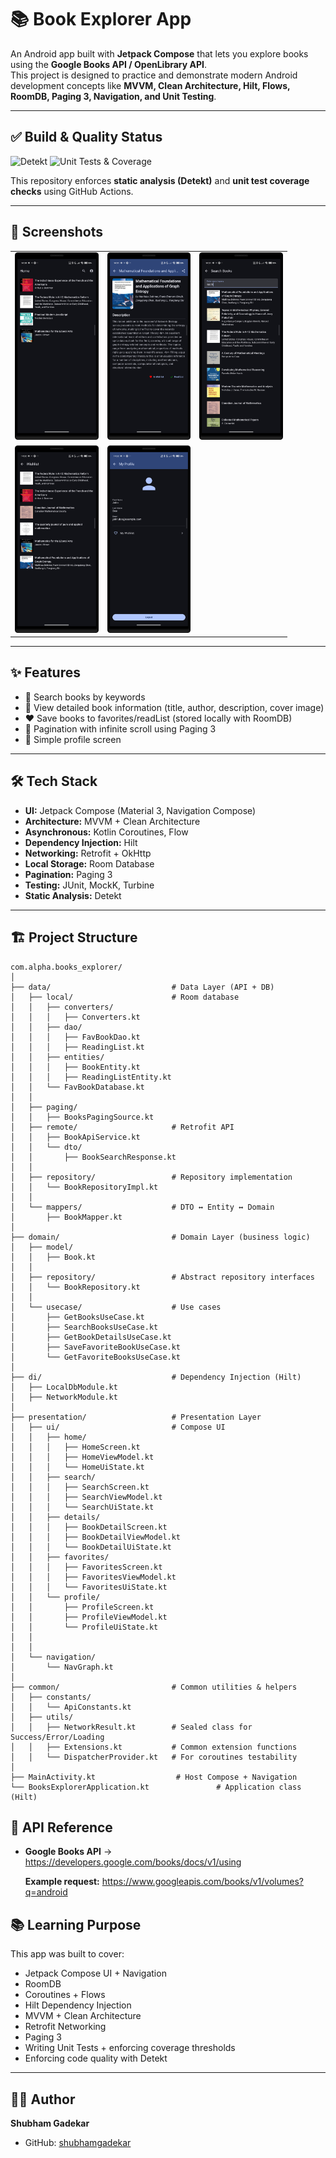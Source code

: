 # 📚 Book Explorer App

An Android app built with **Jetpack Compose** that lets you explore books using the **Google Books API / OpenLibrary API**.  
This project is designed to practice and demonstrate modern Android development concepts like **MVVM, Clean Architecture, Hilt, Flows, RoomDB, Paging 3, Navigation, and Unit Testing**.

---

## ✅ Build & Quality Status
![Detekt](https://github.com/shubhamgadekar/Books-Library/actions/workflows/detekt.yml/badge.svg)
![Unit Tests & Coverage](https://github.com/shubhamgadekar/Books-Library/actions/workflows/unitTests.yml/badge.svg)

This repository enforces **static analysis (Detekt)** and **unit test coverage checks** using GitHub Actions.

---

## 📸 Screenshots

<table>
  <tr>
    <td><img alt="Home Screen" src="https://github.com/shubhamgadekar/Books-Library/blob/main/Books-Home.png" height="300"/></td>
    <td><img alt="Home Screen" src="https://github.com/shubhamgadekar/Books-Library/blob/main/Books-Details.png" height="300"/></td>
    <td><img alt="Home Screen" src="https://github.com/shubhamgadekar/Books-Library/blob/main/Books-Search.png" height="300"/></td>
  </tr>
<tr>
<td><img alt="Home Screen" src="https://github.com/shubhamgadekar/Books-Library/blob/main/Books-Wishlist.png" height="300"/></td>
    <td><img alt="Home Screen" src="https://github.com/shubhamgadekar/Books-Library/blob/main/Books-Profile.png" height="300"/></td>
</tr>
</table>

---
## ✨ Features
- 🔎 Search books by keywords
- 📖 View detailed book information (title, author, description, cover image)
- ❤️ Save books to favorites/readList (stored locally with RoomDB)
- 📑 Pagination with infinite scroll using Paging 3
- 👤 Simple profile screen

---

## 🛠️ Tech Stack
- **UI:** Jetpack Compose (Material 3, Navigation Compose)
- **Architecture:** MVVM + Clean Architecture
- **Asynchronous:** Kotlin Coroutines, Flow
- **Dependency Injection:** Hilt
- **Networking:** Retrofit + OkHttp
- **Local Storage:** Room Database
- **Pagination:** Paging 3
- **Testing:** JUnit, MockK, Turbine
- **Static Analysis:** Detekt

---

## 🏗️ Project Structure

```plaintext
com.alpha.books_explorer/ 
│ 
├── data/                           # Data Layer (API + DB) 
│   ├── local/                      # Room database 
│   │   ├── converters/ 
│   │   │   ├── Converters.kt 
│   │   ├── dao/ 
│   │   │   ├── FavBookDao.kt 
│   │   │   ├── ReadingList.kt 
│   │   ├── entities/ 
│   │   │   ├── BookEntity.kt 
│   │   │   ├── ReadingListEntity.kt 
│   │   └── FavBookDatabase.kt 
│   │ 
│   ├── paging/  
│   │   ├── BooksPagingSource.kt 
│   ├── remote/                     # Retrofit API 
│   │   ├── BookApiService.kt 
│   │   └── dto/ 
│   │       ├── BookSearchResponse.kt 
│   │ 
│   ├── repository/                 # Repository implementation 
│   │   └── BookRepositoryImpl.kt 
│   │ 
│   └── mappers/                    # DTO ↔ Entity ↔ Domain 
│       ├── BookMapper.kt 
│ 
├── domain/                         # Domain Layer (business logic) 
│   ├── model/ 
│   │   ├── Book.kt 
│   │ 
│   ├── repository/                 # Abstract repository interfaces 
│   │   └── BookRepository.kt 
│   │ 
│   └── usecase/                    # Use cases 
│       ├── GetBooksUseCase.kt 
│       ├── SearchBooksUseCase.kt 
│       ├── GetBookDetailsUseCase.kt 
│       ├── SaveFavoriteBookUseCase.kt 
│       └── GetFavoriteBooksUseCase.kt 
│ 
├── di/                             # Dependency Injection (Hilt) 
│   ├── LocalDbModule.kt 
│   ├── NetworkModule.kt 
│ 
├── presentation/                   # Presentation Layer 
│   ├── ui/                         # Compose UI 
│   │   ├── home/ 
│   │   │   ├── HomeScreen.kt 
│   │   │   ├── HomeViewModel.kt 
│   │   │   └── HomeUiState.kt 
│   │   ├── search/ 
│   │   │   ├── SearchScreen.kt 
│   │   │   ├── SearchViewModel.kt 
│   │   │   └── SearchUiState.kt 
│   │   ├── details/ 
│   │   │   ├── BookDetailScreen.kt 
│   │   │   ├── BookDetailViewModel.kt 
│   │   │   └── BookDetailUiState.kt 
│   │   ├── favorites/ 
│   │   │   ├── FavoritesScreen.kt 
│   │   │   ├── FavoritesViewModel.kt 
│   │   │   └── FavoritesUiState.kt 
│   │   └── profile/ 
│   │       ├── ProfileScreen.kt 
│   │       ├── ProfileViewModel.kt 
│   │       └── ProfileUiState.kt 
│   │ 
│   │ 
│   └── navigation/ 
│       └── NavGraph.kt 
│ 
├── common/                         # Common utilities & helpers 
│   ├── constants/ 
│   │   └── ApiConstants.kt 
│   ├── utils/ 
│   │   ├── NetworkResult.kt        # Sealed class for Success/Error/Loading 
│   │   ├── Extensions.kt           # Common extension functions 
│   │   └── DispatcherProvider.kt   # For coroutines testability 
│ 
├── MainActivity.kt                  # Host Compose + Navigation 
└── BooksExplorerApplication.kt               # Application class (Hilt)  

```


## 🔌 API Reference
 - **Google Books API** → https://developers.google.com/books/docs/v1/using

    **Example request:** https://www.googleapis.com/books/v1/volumes?q=android

## 📚 Learning Purpose
This app was built to cover:
* Jetpack Compose UI + Navigation
* RoomDB 
* Coroutines + Flows 
* Hilt Dependency Injection
* MVVM + Clean Architecture
* Retrofit Networking
* Paging 3
* Writing Unit Tests + enforcing coverage thresholds
* Enforcing code quality with Detekt

---

## 👨‍💻 Author
**Shubham Gadekar**
- GitHub: [shubhamgadekar](https://github.com/shubhamgadekar)  
